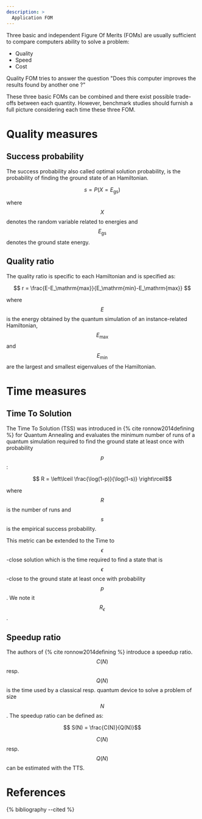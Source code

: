 ```yaml
---
description: >
  Application FOM
---
```


Three basic and independent Figure Of Merits (FOMs) are usually sufficient to compare computers ability to solve a problem:
- Quality
- Speed
- Cost

Quality FOM tries to answer the question "Does this computer improves the results found by another one ?" 

These three basic FOMs can be combined and there exist possible trade-offs between each quantity. However, benchmark studies should furnish a full picture considering each time these three FOM. 

# Quality measures

## Success probability 

The success probability also called optimal solution probability, is the probability of finding the ground state of an Hamiltonian.

$$ s = P(X = E_\mathrm{gs}) $$

where $$X$$ denotes the random variable related to energies and $$E_\mathrm{gs}$$ denotes the ground state energy.

## Quality ratio

The quality ratio is specific to each Hamiltonian and is specified as:

$$ r = \frac{E-E_\mathrm{max}}{E_\mathrm{min}-E_\mathrm{max}} $$

where $$E$$ is the energy obtained by the quantum simulation of an instance-related Hamiltonian, $$E_\mathrm{max}$$ and $$E_\mathrm{min}$$ are the largest and smallest eigenvalues of the Hamiltonian.

# Time measures

## Time To Solution

The Time To Solution (TSS) was introduced in {% cite ronnow2014defining %} for Quantum Annealing and evaluates the minimum number of runs of a quantum simulation required to find the ground state at least once with probability $$p$$:

$$ R = \left\lceil \frac{\log(1-p)}{\log(1-s)} \right\rceil$$

where $$R$$ is the number of runs and $$s$$ is the empirical success probability.

This metric can be extended to the Time to $$\epsilon$$-close solution which is the time required to find a state that is $$\epsilon$$-close to the ground state at least once with probability $$p$$. We note it $$R_\epsilon$$.

<!-- Ajouter les déclinaisons des différents TTS avec calculs ou non annealing run. -->

## Speedup ratio

The authors of {% cite ronnow2014defining %} introduce a speedup ratio. $$C(N)$$ resp. $$Q(N)$$ is the time used by a classical resp. quantum device to solve a problem of size $$N$$. The speedup ratio can be defined as:

$$ S(N) = \frac{C(N)}{Q(N)}$$

$$C(N)$$ resp. $$Q(N)$$ can be estimated with the TTS.


# References
{% bibliography --cited %}